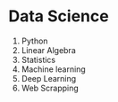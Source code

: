# Data Science

1. Python
2. Linear Algebra
3. Statistics
4. Machine learning
5. Deep Learning
6. Web Scrapping
